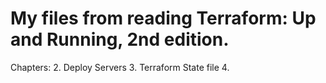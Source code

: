 # My files from reading Terraform: Up and Running, 2nd edition.

Chapters:
2. Deploy Servers
3. Terraform State file
4.
